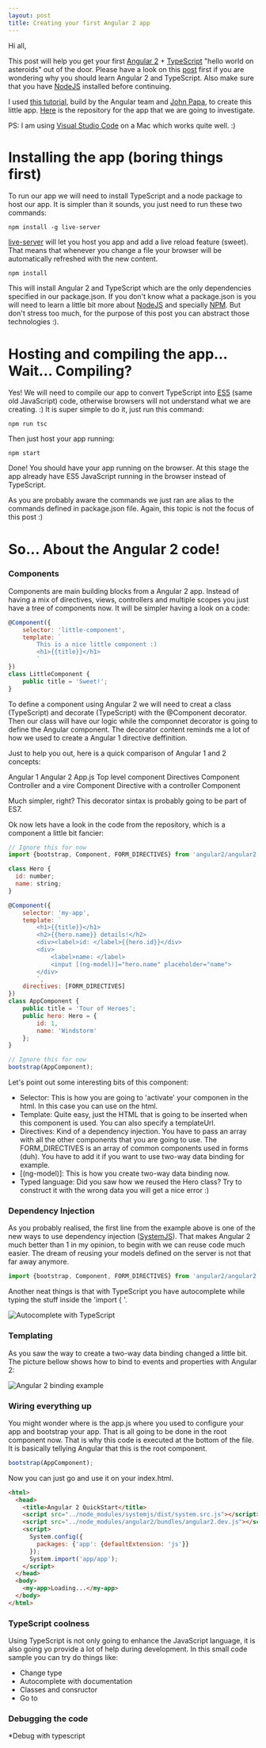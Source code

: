 ```yaml
---
layout: post
title: Creating your first Angular 2 app
---
```


Hi all,

This post will help you get your first [Angular 2]() + [TypeScript]() "hello world on asteroids" out of the door.
Please have a look on this [post]() first if you are wondering why you should learn Angular 2 and TypeScript.
Also make sure that you have [NodeJS]() installed before continuing.

I used [this tutorial](), build by the Angular team and [John Papa](), to create this little app.
[Here]() is the repository for the app that we are going to investigate.

PS: I am using [Visual Studio Code]() on a Mac which works quite well. :)

# Installing the app (boring things first)

To run our app we will need to install TypeScript and a node package to host our app.
It is simpler than it sounds, you just need to run these two commands:

`npm install -g live-server`

[live-server]() will let you host you app and add a live reload feature (sweet).
That means that whenever you change a file your browser will be automatically refreshed with the new content.

`npm install`

This will install Angular 2 and TypeScript which are the only dependencies specified in our package.json.
If you don't know what a package.json is you will need to learn a little bit more about [NodeJS]() and specially [NPM]().
But don't stress too much, for the purpose of this post you can abstract those technologies :).

# Hosting and compiling the app... Wait... Compiling?

Yes! We will need to compile our app to convert TypeScript into [ES5]() (same old JavaScript) code, otherwise browsers will not understand what we are creating. :)
It is super simple to do it, just run this command:

`npm run tsc`

Then just host your app running:

`npm start`

Done! You should have your app running on the browser.
At this stage the app already have ES5 JavaScript running in the browser instead of TypeScript.

As you are probably aware the commands we just ran are alias to the commands defined in package.json file.
Again, this topic is not the focus of this post :)

# So... About the Angular 2 code!

### Components
Components are main building blocks from a Angular 2 app.
Instead of having a mix of directives, views, controllers and multiple scopes you just have a tree of components now.
It will be simpler having a look on a code:

```javascript
@Component({
    selector: 'little-component',
    template: `
        This is a nice little component :)
        <h1>{{title}}</h1>
        `
})
class LittleComponent {
    public title = 'Sweet!';
}
```

To define a component using Angular 2 we will need to creat a class (TypeScript) and decorate (TypeScript) with the @Component decorator.
Then our class will have our logic while the componnet decorator is going to define the Angular component.
The decorator content reminds me a lot of how we used to create a Angular 1 directive deffinition.

Just to help you out, here is a quick comparison of Angular 1 and 2 concepts:

Angular 1                       Angular 2
App.js							Top level component
Directives						Component
Controller and a vire 			Component
Directive with a controller 	Component

Much simpler, right?
This decorator sintax is probably going to be part of ES7.

Ok now lets have a look in the code from the repository, which is a component a little bit fancier:

```javascript
// Ignore this for now
import {bootstrap, Component, FORM_DIRECTIVES} from 'angular2/angular2';

class Hero {
  id: number;
  name: string;
}

@Component({
    selector: 'my-app',
    template: `
        <h1>{{title}}</h1>
        <h2>{{hero.name}} details!</h2>
        <div><label>id: </label>{{hero.id}}</div>
        <div>
            <label>name: </label>
            <input [(ng-model)]="hero.name" placeholder="name">
        </div>
        `,
    directives: [FORM_DIRECTIVES]
})
class AppComponent {
    public title = 'Tour of Heroes';
    public hero: Hero = {
        id: 1,
        name: 'Windstorm'
    };
}

// Ignore this for now
bootstrap(AppComponent);
```

Let's point out some interesting bits of this component:
* Selector: This is how you are going to 'activate' your componen in the html. In this case you can use <my-app> on the html.
* Template: Quite easy, just the HTML that is going to be inserted when this component is used. You can also specify a templateUrl.
* Directives: Kind of a dependency injection. You have to pass an array with all the other components that you are going to use.
    The FORM_DIRECTIVES is an array of common components used in forms (duh). You have to add it if you want to use two-way data binding for example.
* [(ng-model)]: This is how you create two-way data binding now.
* Typed language: Did you saw how we reused the Hero class? Try to construct it with the wrong data you will get a nice error :)

### Dependency Injection
As you probably realised, the first line from the example above is one of the new ways to use dependency injection ([SystemJS]()).
That makes Angular 2 much better than 1 in my opinion, to begin with we can reuse code much easier. The dream of reusing your models defined on the server is not that far away anymore.

```javascript
import {bootstrap, Component, FORM_DIRECTIVES} from 'angular2/angular2';
```

Another neat things is that with TypeScript you have autocomplete while typing the stuff inside the 'import { '.

![Autocomplete with TypeScript]()

### Templating

As you saw the way to create a two-way data binding changed a little bit.
The picture bellow shows how to bind to events and properties with Angular 2:

![Angular 2 binding example](https://raw.githubusercontent.com/rafaelaudy/rafaelaudy.github.io/master/images/posts/angular/angular-1-and-2-state/Angular-2-style.png)

### Wiring everything up
You might wonder where is the app.js where you used to configure your app and bootstrap your app.
That is all going to be done in the root component now. That is why this code is executed at the bottom of the file.
It is basically tellying Angular that this is the root component.

```javascript
bootstrap(AppComponent);
```

Now you can just go and use it on your index.html.

```html
<html>
  <head>
    <title>Angular 2 QuickStart</title>
    <script src="../node_modules/systemjs/dist/system.src.js"></script>
    <script src="../node_modules/angular2/bundles/angular2.dev.js"></script>
    <script>
      System.config({
        packages: {'app': {defaultExtension: 'js'}}
      });
      System.import('app/app');
    </script>
  </head>
  <body>
    <my-app>Loading...</my-app>
  </body>
</html>
```

### TypeScript coolness
Using TypeScript is not only going to enhance the JavaScript language, it is also going yo provide a lot of help during development.
In this small code sample you can try do things like:

* Change type
* Autocomplete with documentation
* Classes and consructor
* Go to

### Debugging the code
*Debug with typescript